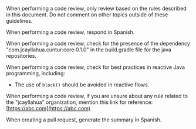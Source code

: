 When performing a code review, only review based on the rules described in this document. Do not comment on other topics outside of these guidelines.

When performing a code review, respond in Spanish.

When performing a code review, check for the presence of the dependency "com.jcayllahua.cuntur:core:0.1.0" in the build.gradle file for the java repositories.

When performing a code review, check for best practices in reactive Java programming, including:
- The use of `block()` should be avoided in reactive flows.

When performing a code review, if you are unsure about any rule related to the "jcayllahua" organization, mention this link for reference: [https://abc.com](https://abc.com)

When creating a pull request, generate the summary in Spanish.
